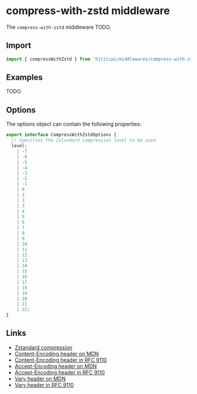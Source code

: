 # compress-with-zstd middleware

The `compress-with-zstd` middleware TODO.

## Import

```js
import { compressWithZstd } from 'hititipi/middlewares/compress-with-zstd/compress-with-zstd.js';
```

## Examples

TODO

## Options

The options object can contain the following properties:

```ts
export interface CompressWithZstdOptions {
  // Specifies the Zstandard compression level to be used
  level:
    | -7
    | -6
    | -5
    | -4
    | -3
    | -2
    | -1
    | 0
    | 1
    | 2
    | 3
    | 4
    | 5
    | 6
    | 7
    | 8
    | 9
    | 10
    | 11
    | 12
    | 13
    | 14
    | 15
    | 16
    | 17
    | 18
    | 19
    | 20
    | 21
    | 22;
}
```

## Links

- [Zstandard compression](https://developer.mozilla.org/en-US/docs/Glossary/Zstandard_compression)
- [Content-Encoding header on MDN](https://developer.mozilla.org/en-US/docs/Web/HTTP/Headers/Content-Encoding)
- [Content-Encoding header in RFC 9110](https://httpwg.org/specs/rfc9110.html#field.content-encoding)
- [Accept-Encoding header on MDN](https://developer.mozilla.org/en-US/docs/Web/HTTP/Headers/Accept-Encoding)
- [Accept-Encoding header in RFC 9110](https://httpwg.org/specs/rfc9110.html#field.accept-encoding)
- [Vary header on MDN](https://developer.mozilla.org/en-US/docs/Web/HTTP/Headers/Vary)
- [Vary header in RFC 9110](https://httpwg.org/specs/rfc9110.html#field.vary)

